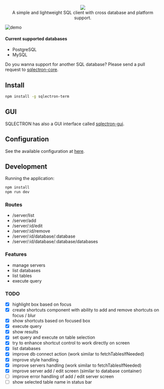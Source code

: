 <p align="center">
  <img src="https://sqlectron.github.io/logos/logo-512.png">
  <br />
  A simple and lightweight SQL client with cross database and platform support.
</p>

![demo](https://sqlectron.github.io/demos/sqlectron-demo-term-v1.0.0.gif)

#### Current supported databases
* PostgreSQL
* MySQL

Do you wanna support for another SQL database? Please send a pull request to [sqlectron-core](https://github.com/sqlectron/sqlectron-core).

## Install

```bash
npm install -g sqlectron-term
```

## GUI

SQLECTRON has also a GUI interface called [sqlectron-gui](https://github.com/sqlectron/sqlectron-gui).

## Configuration

See the available configuration at [here](https://github.com/sqlectron/sqlectron-core#configuration).

## Development

Running the application:

```bash
npm install
npm run dev
```

### Routes

- /server/list
- /server/add
- /server/:id/edit
- /server/:id/remove
- /server/:id/database/:database
- /server/:id/database/:database/databases

### Features

- manage servers
- list databases
- list tables
- execute query

### TODO

- [x] highlight box based on focus
- [x] create shortcuts component with ability to add and remove shortcuts on focus / blur
- [x] show shortcuts based on focused box
- [x] execute query
- [x] show results
- [x] set query and execute on table selection
- [x] try to enhance shortcut control to work directly on screen
- [x] list databases
- [x] improve db connect action (work similar to fetchTablesIfNeeded)
- [x] improve style handling
- [x] improve servers handling (work similar to fetchTablesIfNeeded)
- [x] improve server add / edit screen (similar to database container)
- [ ] improve error handling of add / edit server screen
- [ ] show selected table name in status bar
